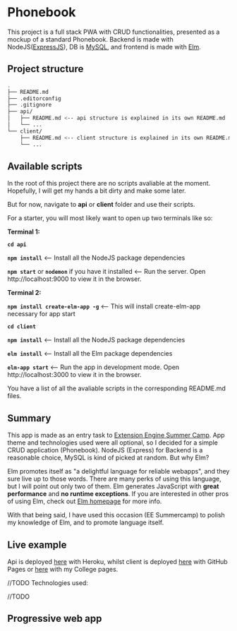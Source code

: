 # Phonebook

This project is a full stack PWA with CRUD functionalities, presented as a mockup of a standard Phonebook. Backend is made with NodeJS([ExpressJS](https://expressjs.com/)), DB is [MySQL](https://www.mysql.com/), and frontend is made with [Elm](https://elm-lang.org/).

## Project structure

```sh
.
├── README.md
├── .editorconfig
├── .gitignore
├── api/
│   ├── README.md <-- api structure is explained in its own README.md
│   └── ...
└── client/
    ├── README.md <-- client structure is explained in its own README.md
    └── ...

```

## Available scripts

In the root of this project there are no scripts avaliable at the moment. Hopefully, I will get my hands a bit dirty and make some later.

But for now, navigate to **api** or **client** folder and use their scripts.

For a starter, you will most likely want to open up two terminals like so:

**Terminal 1:**

**`cd api`**

**`npm install`** <-- Install all the NodeJS package dependencies

**`npm start`** or **`nodemon`** if you have it installed <-- Run the server. Open http://localhost:9000 to view it in the browser.

**Terminal 2:**

**`npm install create-elm-app -g`** <-- This will install create-elm-app necessary for app start

**`cd client`**

**`npm install`** <-- Install all the NodeJS package dependencies

**`elm install`** <-- Install all the Elm package dependencies

**`elm-app start`** <-- Run the app in development mode. Open http://localhost:3000 to view it in the browser.

You have a list of all the avaliable scripts in the corresponding README.md files.

## Summary

This app is made as an entry task to [Extension Engine Summer Camp](https://summercamp.extensionengine.com/).
App theme and technologies used were all optional, so I decided for a simple CRUD application (Phonebook). NodeJS (Express) for Backend is a reasonable choice, MySQL is kind of picked at random. But why Elm?

Elm promotes itself as "a delightful language for reliable webapps", and they sure live up to those words. There are many perks of using this language, but I will point out only two of them. Elm generates JavaScript with **great performance** and **no runtime exceptions**. If you are interested in other pros of using Elm, check out [Elm homepage](https://elm-lang.org/) for more info.

With that being said, I have used this occasion (EE Summercamp) to polish my knowledge of Elm, and to promote language itself.

## Live example

Api is deployed [here](https://simplephonebook.herokuapp.com/) with Heroku, whilst client is deployed [here](https://volki312.github.io/Phonebook/) with GitHub Pages or [here](http://student.oss.unist.hr/~jv46250/) with my College pages.

//TODO
Technologies used:

//TODO
## Progressive web app
